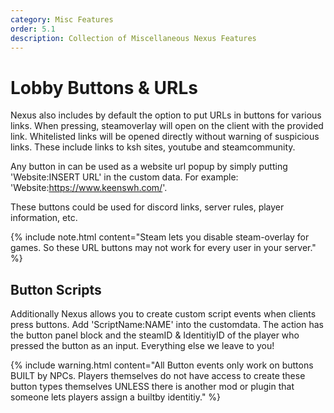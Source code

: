 ```yaml
---
category: Misc Features
order: 5.1
description: Collection of Miscellaneous Nexus Features
---
```


# Lobby Buttons & URLs
Nexus also includes by default the option to put URLs in buttons for various links. When pressing, steamoverlay will open on the client with the provided link. Whitelisted links will be opened directly without warning of suspicious links. These include links to ksh sites, youtube and steamcommunity.

Any button in can be used as a website url popup by simply putting 'Website:INSERT URL' in the custom data. For example: 'Website:https://www.keenswh.com/'.

These buttons could be used for discord links, server rules, player information, etc. 

{% include note.html content="Steam lets you disable steam-overlay for games. So these URL buttons may not work for every user in your server." %}

## Button Scripts
Additionally Nexus allows you to create custom script events when clients press buttons. Add 'ScriptName:NAME' into the customdata. The action has the button panel block and the steamID & IdentitiyID of the player who pressed the button as an input. Everything else we leave to you!

{% include warning.html content="All Button events only work on buttons BUILT by NPCs. Players themselves do not have access to create these button types themselves UNLESS there is another mod or plugin that someone lets players assign a builtby identitiy." %}









